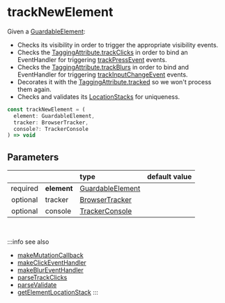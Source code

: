 # trackNewElement

Given a [GuardableElement](/tracking/browser/api-reference/definitions/GuardableElement.md):

- Checks its visibility in order to trigger the appropriate visibility events.
- Checks the [TaggingAttribute.trackClicks](/tracking/browser/api-reference/definitions/TaggingAttribute.md#taggingattributetrackclicks) in order to bind an EventHandler for triggering [trackPressEvent](/tracking/browser/api-reference/eventTrackers/trackPressEvent.md) events.
- Checks the [TaggingAttribute.trackBlurs](/tracking/browser/api-reference/definitions/TaggingAttribute.md#taggingattributetrackblurs) in order to bind and EventHandler for triggering [trackInputChangeEvent](/tracking/browser/api-reference/eventTrackers/trackInputChangeEvent.md) events.
- Decorates it with the [TaggingAttribute.tracked](/tracking/browser/api-reference/definitions/TaggingAttribute.md#taggingattributetracked) so we won't process them again.
- Checks and validates its [LocationStacks](/tracking/browser/api-reference/core/LocationStack.md) for uniqueness.

```typescript
const trackNewElement = (
  element: GuardableElement, 
  tracker: BrowserTracker, 
  console?: TrackerConsole
) => void
```

## Parameters
|          |             | type                                                                        | default value
| :-:      | :--         | :--                                                                         | :--           
| required | **element** | [GuardableElement](/tracking/browser/api-reference/definitions/GuardableElement.md) |
| optional | tracker     | [BrowserTracker](/tracking/browser/api-reference/general/BrowserTracker.md)         |
| optional | console     | [TrackerConsole](/tracking/browser/api-reference/core/TrackerConsole.md)            |

<br />

:::info see also
- [makeMutationCallback](/tracking/browser/api-reference/mutationObserver/makeMutationCallback.md)
- [makeClickEventHandler](/tracking/browser/api-reference/mutationObserver/makeClickEventHandler.md)
- [makeBlurEventHandler](/tracking/browser/api-reference/mutationObserver/makeBlurEventHandler.md)
- [parseTrackClicks](/tracking/browser/api-reference/common/parsers/parseTrackClicks.md)
- [parseValidate](/tracking/browser/api-reference/common/parsers/parseValidate.md)
- [getElementLocationStack](/tracking/browser/api-reference/common/getElementLocationStack.md)
:::
